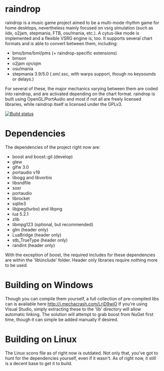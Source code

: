 raindrop
=====

raindrop is a music game project aimed to be a multi-mode rhythm game for home desktops, nevertheless mainly focused on vsrg simulation (such as iidx, o2jam, stepmania, FTB, osu!mania, etc.). 
A cytus-like mode is implemented and a flexible VSRG engine is, too. It supports several chart formats and is able to convert between them, including:

* bms/bme/bml/pms (+ raindrop-specific extensions)
* bmson
* o2jam ojn/ojm
* osu!mania
* stepmania 3.9/5.0 (.sm/.ssc, with warps support, though no keysounds or delays.)

For several of these, the major mechanics varying between them are coded into raindrop, and are activated depending on the chart format.
raindrop is built using OpenGL/PortAudio and most if not all are freely licensed libraries, while raindrop itself is licensed under the GPLv3.

[![Build status](https://ci.appveyor.com/api/projects/status/muhxwis6usx75hhn?svg=true)](https://ci.appveyor.com/project/zardoru/raindrop)


Dependencies
=====
The dependencies of the project right now are:

* boost and boost::gil (develop)
* glew
* glfw 3.0
* portaudio v19
* libogg and libvorbis
* libsndfile
* soxr
* portaudio
* librocket
* sqlite3
* libjpeg(turbo) and libpng
* lua 5.2.1
* zlib
* libmpg123 (optional, but recommended)
* glm (header only)
* LuaBridge (header only)
* stb_TrueType (header only)
* randint (header only)

With the exception of boost, the required includes for these dependencies are within the 'lib\include' folder.
Header only libraries require nothing more to be used.


Building on Windows
=====
Though you can compile them yourself, a full collection of pre-compiled libs can is available here http://i.mechacrash.com/LrjD9wjO
If you're using Visual Studio, simply extracting these to the 'lib' directory will allow automatic linking.
The solution will attempt to grab boost from NuGet first time, though it can simple be added manually if desired.


Building on Linux
=====
The Linux scons file as of right now is outdated. 
Not only that, you've got to hunt for the dependencies yourself, even if it wasn't.
As of right now, it still is a decent base to get it to build.
